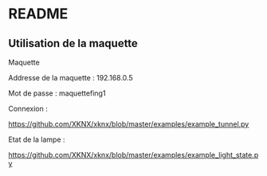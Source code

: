 
# README

## Utilisation de la maquette

Maquette 

Addresse de la maquette : 192.168.0.5

Mot de passe : maquettefing1

Connexion :

https://github.com/XKNX/xknx/blob/master/examples/example_tunnel.py

Etat de la lampe :

https://github.com/XKNX/xknx/blob/master/examples/example_light_state.py
